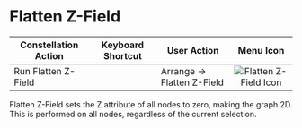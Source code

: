 # Flatten Z-Field

<table class="table table-striped">
<thead>
<tr class="header">
<th>Constellation Action</th>
<th>Keyboard Shortcut</th>
<th>User Action</th>
<th style="text-align: center;">Menu Icon</th>
</tr>
</thead>
<tbody>
<tr class="odd">
<td>Run Flatten Z-Field</td>
<td></td>
<td>Arrange -&gt; Flatten Z-Field</td>
<td style="text-align: center;"><img src="../constellation/CoreArrangementPlugins/src/au/gov/asd/tac/constellation/plugins/arrangements/docs/resources/zflat.png" alt="Flatten Z-Field Icon" /></td>
</tr>
</tbody>
</table>

Flatten Z-Field sets the Z attribute of all nodes to zero, making the
graph 2D. This is performed on all nodes, regardless of the current
selection.

